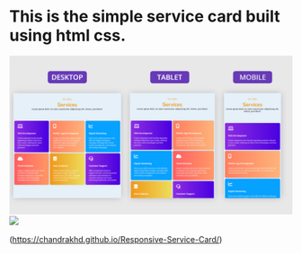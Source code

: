 # This is the simple service card built using html css.

![](./images/Responsive%20Card.png)
![](./images/screenshot.gif)

(https://chandrakhd.github.io/Responsive-Service-Card/)
